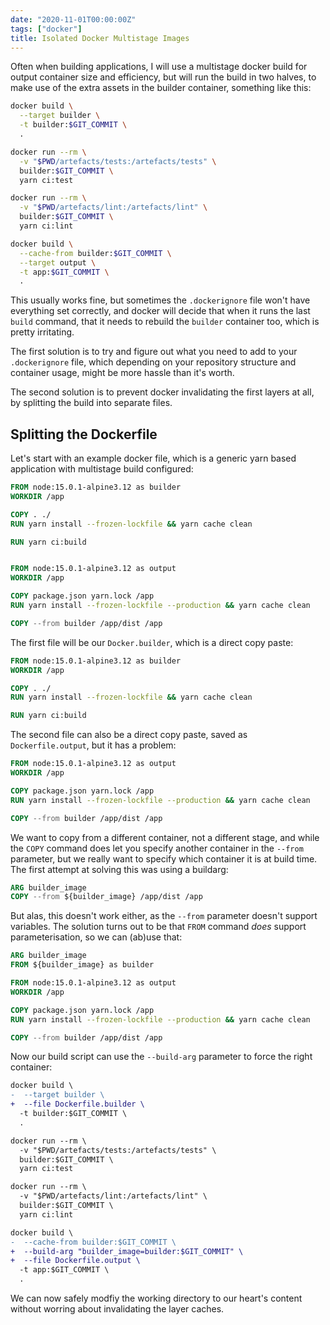 ```yaml
---
date: "2020-11-01T00:00:00Z"
tags: ["docker"]
title: Isolated Docker Multistage Images
---
```


Often when building applications, I will use a multistage docker build for output container size and efficiency, but will run the build in two halves, to make use of the extra assets in the builder container, something like this:

```bash
docker build \
  --target builder \
  -t builder:$GIT_COMMIT \
  .

docker run --rm \
  -v "$PWD/artefacts/tests:/artefacts/tests" \
  builder:$GIT_COMMIT \
  yarn ci:test

docker run --rm \
  -v "$PWD/artefacts/lint:/artefacts/lint" \
  builder:$GIT_COMMIT \
  yarn ci:lint

docker build \
  --cache-from builder:$GIT_COMMIT \
  --target output \
  -t app:$GIT_COMMIT \
  .
```

This usually works fine, but sometimes the `.dockerignore` file won't have everything set correctly, and docker will decide that when it runs the last `build` command, that it needs to rebuild the `builder` container too, which is pretty irritating.

The first solution is to try and figure out what you need to add to your `.dockerignore` file, which depending on your repository structure and container usage, might be more hassle than it's worth.

The second solution is to prevent docker invalidating the first layers at all, by splitting the build into separate files.

## Splitting the Dockerfile

Let's start with an example docker file, which is a generic yarn based application with multistage build configured:

```dockerfile
FROM node:15.0.1-alpine3.12 as builder
WORKDIR /app

COPY . ./
RUN yarn install --frozen-lockfile && yarn cache clean

RUN yarn ci:build


FROM node:15.0.1-alpine3.12 as output
WORKDIR /app

COPY package.json yarn.lock /app
RUN yarn install --frozen-lockfile --production && yarn cache clean

COPY --from builder /app/dist /app
```

The first file will be our `Docker.builder`, which is a direct copy paste:

```dockerfile
FROM node:15.0.1-alpine3.12 as builder
WORKDIR /app

COPY . ./
RUN yarn install --frozen-lockfile && yarn cache clean

RUN yarn ci:build
```

The second file can also be a direct copy paste, saved as `Dockerfile.output`, but it has a problem:

```dockerfile
FROM node:15.0.1-alpine3.12 as output
WORKDIR /app

COPY package.json yarn.lock /app
RUN yarn install --frozen-lockfile --production && yarn cache clean

COPY --from builder /app/dist /app
```

We want to copy from a different container, not a different stage, and while the `COPY` command does let you specify another container in the `--from` parameter, but we really want to specify which container it is at build time.  The first attempt at solving this was using a buildarg:

```dockerfile
ARG builder_image
COPY --from ${builder_image} /app/dist /app
```

But alas, this doesn't work either, as the `--from` parameter doesn't support variables. The solution turns out to be that `FROM` command _does_ support parameterisation, so we can (ab)use that:

```dockerfile
ARG builder_image
FROM ${builder_image} as builder

FROM node:15.0.1-alpine3.12 as output
WORKDIR /app

COPY package.json yarn.lock /app
RUN yarn install --frozen-lockfile --production && yarn cache clean

COPY --from builder /app/dist /app
```

Now our build script can use the `--build-arg` parameter to force the right container:

```diff
docker build \
-  --target builder \
+  --file Dockerfile.builder \
  -t builder:$GIT_COMMIT \
  .

docker run --rm \
  -v "$PWD/artefacts/tests:/artefacts/tests" \
  builder:$GIT_COMMIT \
  yarn ci:test

docker run --rm \
  -v "$PWD/artefacts/lint:/artefacts/lint" \
  builder:$GIT_COMMIT \
  yarn ci:lint

docker build \
-  --cache-from builder:$GIT_COMMIT \
+  --build-arg "builder_image=builder:$GIT_COMMIT" \
+  --file Dockerfile.output \
  -t app:$GIT_COMMIT \
  .
```

We can now safely modfiy the working directory to our heart's content without worring about invalidating the layer caches.
